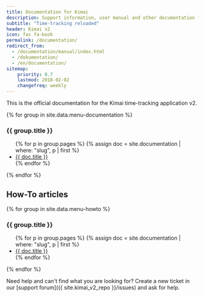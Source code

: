 ```yaml
---
title: Documentation for Kimai
description: Support information, user manual and other documentation for Kimai time-tracking
subtitle: "Time-tracking reloaded"
header: Kimai v2
icon: fas fa-book
permalink: /documentation/
redirect_from:
  - /documentation/manual/index.html
  - /dokumentation/
  - /en/documentation/
sitemap:
    priority: 0.7
    lastmod: 2018-02-02
    changefreq: weekly
---
```


This is the official documentation for the Kimai time-tracking application v2.
  
{% for group in site.data.menu-documentation %}
<h3>{{ group.title }}</h3>
<ul>
    {% for p in group.pages %}
    {% assign doc = site.documentation | where: "slug", p | first %}
    <li><a href="{{ doc.url }}">{{ doc.title }}</a></li>
    {% endfor %}
</ul>
{% endfor %}

## How-To articles

{% for group in site.data.menu-howto %}
<h3>{{ group.title }}</h3>
<ul>
    {% for p in group.pages %}
    {% assign doc = site.documentation | where: "slug", p | first %}
    <li><a href="{{ doc.url }}">{{ doc.title }}</a></li>
    {% endfor %}
</ul>
{% endfor %}

Need help and can't find what you are looking for? 
Create a new ticket in our [support forum]({{ site.kimai_v2_repo }}/issues) and ask for help.
